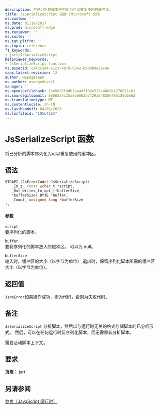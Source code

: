 ```yaml
---
description: 将已分析的脚本序列化为可以重复使用的缓冲区。
title: JsSerializeScript 函数 |Microsoft 文档
ms.custom: ''
ms.date: 01/18/2017
ms.prod: microsoft-edge
ms.reviewer: ''
ms.suite: ''
ms.tgt_pltfrm: ''
ms.topic: reference
f1_keywords:
- jsrt/JsSerializeScript
helpviewer_keywords:
- JsSerializeScript function
ms.assetid: ca42c194-e1c1-407d-b542-b9d494e3ac4e
caps.latest.revision: 12
author: MSEdgeTeam
ms.author: msedgedevrel
manager: ''
ms.openlocfilehash: 1b45067fddb7ea4dff02e527e460db1270011c61
ms.sourcegitcommit: 6860234c25a8be863b7f29a54838e78e120dbb62
ms.translationtype: MT
ms.contentlocale: zh-CN
ms.lasthandoff: 04/09/2020
ms.locfileid: "10564185"
---
```

# JsSerializeScript 函数
将已分析的脚本序列化为可以重复使用的缓冲区。  
  
## 语法  
  
```cpp  
STDAPI_(JsErrorCode) JsSerializeScript(  
   _In_z_ const wchar_t *script,  
   _Out_writes_to_opt_(*bufferSize,  
   *bufferSize) BYTE *buffer,  
   _Inout_ unsigned long *bufferSize  
);  
```  
  
#### 参数  
 `script`  
 要序列化的脚本。  
  
 `buffer`  
 要将序列化的脚本放入的缓冲区。 可以为 null。  
  
 `bufferSize`  
 输入时，缓冲区的大小（以字节为单位）;退出时，保留序列化脚本所需的缓冲区大小（以字节为单位）。  
  
## 返回值  
 `JsNoError`如果操作成功，则为代码，否则为失败代码。  
  
## 备注  
 `JsSerializeScript` 分析脚本，然后以与运行时无关的格式存储脚本的已分析形式。 然后，可以在任何运行时反序列化脚本，而无需重新分析脚本。  
  
 需要活动脚本上下文。  
  
## 要求  
 **页眉：** jsrt  
  
## 另请参阅  
 [参考（JavaScript 运行时）](../chakra-hosting/reference-javascript-runtime.md)